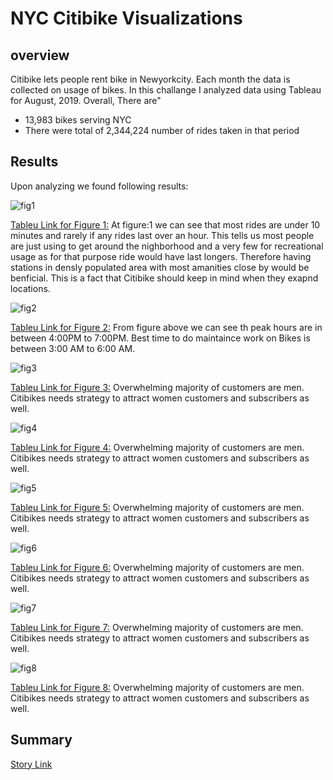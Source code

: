 # NYC Citibike Visualizations

## overview
Citibike lets people rent bike in Newyorkcity. Each month the data is collected on usage of bikes. In this challange I analyzed data using Tableau for August, 2019. Overall,
There are"
  - 13,983 bikes serving NYC
  - There were total of 2,344,224 number of rides taken in that period
## Results 
Upon analyzing we found following results: 

![fig1](https://github.com/h4mm4d/NYC_Citibike_Challenge/blob/main/viz/Checkout%20Time%20for%20Users.png?raw=true)

[Tableu Link for Figure 1:](https://public.tableau.com/views/TableauChallange_16436888439010/CheckoutTimeforUsers?:language=en-US&:display_count=n&:origin=viz_share_link)
At figure:1 we can see that most rides are under 10 minutes and rarely if any rides last over an hour. This tells us most people are just using to get around the nighborhood and a very few for recreational usage as for that purpose ride would have last longers. Therefore having stations in densly populated area with most amanities close by would be benficial. This is a fact that Citibike should keep in mind when they exapnd locations.   


![fig2](https://github.com/h4mm4d/NYC_Citibike_Challenge/blob/main/viz/August%20Peak%20Hours.png?raw=true)

[Tableu Link for Figure 2:](https://public.tableau.com/views/AugustPeakHours_16439148473360/AugustPeakHours?:language=en-US&:display_count=n&:origin=viz_share_link)
From figure above we can see th peak hours are in between 4:00PM to 7:00PM. Best time to do maintaince work on Bikes is between 3:00 AM to 6:00 AM.


![fig3](https://github.com/h4mm4d/NYC_Citibike_Challenge/blob/main/viz/Checkout%20Time%20by%20Gender.png?raw=true)

[Tableu Link for Figure 3:](https://public.tableau.com/views/Module14Challenge_16438572576150/CHKBYGender?:language=en-US&:display_count=n&:origin=viz_share_link)
Overwhelming majority of customers are men. Citibikes needs strategy to attract women customers and subscribers as well. 


![fig4](https://github.com/h4mm4d/NYC_Citibike_Challenge/blob/main/viz/Trip%20By%20Weekdays%20per%20Hour.png?raw=true)

[Tableu Link for Figure 4:](https://public.tableau.com/views/TripByWeekDaysPerHour/TripByWeekdaysperHour?:language=en-US&:display_count=n&:origin=viz_share_link)
Overwhelming majority of customers are men. Citibikes needs strategy to attract women customers and subscribers as well. 


![fig5](https://github.com/h4mm4d/NYC_Citibike_Challenge/blob/main/viz/Trips%20by%20Gender%20(Weekdays%20per%20Hour).png?raw=true)

[Tableu Link for Figure 5:](https://public.tableau.com/views/Module14ChallengeTripsbyGender/TripsbyGenderWeekdaysperHour?:language=en-US&:display_count=n&:origin=viz_share_link)
Overwhelming majority of customers are men. Citibikes needs strategy to attract women customers and subscribers as well. 


![fig6](https://github.com/h4mm4d/NYC_Citibike_Challenge/blob/main/viz/Gender%20By%20Weekdays.png?raw=true)

[Tableu Link for Figure 6:](https://public.tableau.com/views/Module14ChallengeGenderByWeekDays/GenderByWeekdays?:language=en-US&:display_count=n&:origin=viz_share_link)
Overwhelming majority of customers are men. Citibikes needs strategy to attract women customers and subscribers as well. 


![fig7](https://github.com/h4mm4d/NYC_Citibike_Challenge/blob/main/viz/Top%20Starting%20Locations.png?raw=true)

[Tableu Link for Figure 7:](https://public.tableau.com/views/TopStartingLocations_16439150463030/TopStartingLocations?:language=en-US&:display_count=n&:origin=viz_share_link)
Overwhelming majority of customers are men. Citibikes needs strategy to attract women customers and subscribers as well. 





![fig8](https://github.com/h4mm4d/NYC_Citibike_Challenge/blob/main/viz/Trip%20By%20Weekdays%20per%20Hour.png?raw=true)

[Tableu Link for Figure 8:](https://public.tableau.com/views/TripByWeekDaysPerHour/TripByWeekdaysperHour?:language=en-US&:display_count=n&:origin=viz_share_link)
Overwhelming majority of customers are men. Citibikes needs strategy to attract women customers and subscribers as well. 




## Summary
[Story Link](https://public.tableau.com/views/Module14ChallengeStory_16439025485880/CitibikeStory?:language=en-US&:display_count=n&:origin=viz_share_link)
